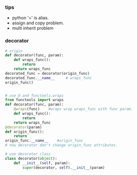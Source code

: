 ### tips
- python '=' is alias.
- assign and copy problem.
- multi inherit problem

### decorator
```python
# origin
def decorator(func, param):
	def wraps_func():
		return
	return wraps_func
decorated_func = decorator(origin_func)
decorated_func.__name__ 	# wraps_func
origin_func()


# use @ and functools.wraps
from functools import wraps
def decorator(func, param):
	@wraps(func)	#wraps wrap wraps_func with func param.
	def wraps_func():
		return
	return wraps_func
@decorator(param)
def origin_func():
	return
origin_func.__name__ 	#origin_func
# now decorator don't change origin_func attributes.

# use decorator class
class decorator(object):
	def __init__(self, param):
		super(decorator, self).__init__(param)
	
```
